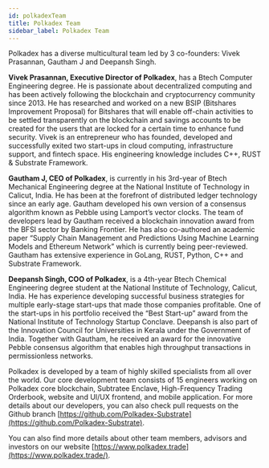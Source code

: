 ```yaml
---
id: polkadexTeam
title: Polkadex Team
sidebar_label: Polkadex Team
---
```


Polkadex has a diverse multicultural team led by 3 co-founders: Vivek Prasannan, Gautham J and Deepansh Singh.

**Vivek Prasannan, Executive Director of Polkadex**, has a Btech Computer Engineering degree. He is passionate about decentralized computing and has been actively following the blockchain and cryptocurrency community since 2013. He has researched and worked on a new BSIP (Bitshares Improvement Proposal) for Bitshares that will enable off-chain activities to be settled transparently on the blockchain and savings accounts to be created for the users that are locked for a certain time to enhance fund security. Vivek is an entrepreneur who has founded, developed and successfully exited two start-ups in cloud computing, infrastructure support, and fintech space. His engineering knowledge includes C++, RUST & Substrate Framework.

**Gautham J, CEO of Polkadex**, is currently in his 3rd-year of Btech Mechanical Engineering degree at the National Institute of Technology in Calicut, India. He has been at the forefront of distributed ledger technology since an early age. Gautham developed his own version of a consensus algorithm known as Pebble using Lamport’s vector clocks. The team of developers lead by Gautham received a blockchain innovation award from the BFSI sector by Banking Frontier. He has also co-authored an academic paper “Supply Chain Management and Predictions Using Machine Learning Models and Ethereum Network” which is currently being peer-reviewed. Gautham has extensive experience in GoLang, RUST, Python, C++ and Substrate Framework.

**Deepansh Singh, COO of Polkadex**, is a 4th-year Btech Chemical Engineering degree student at the National Institute of Technology, Calicut, India. He has experience developing successful business strategies for multiple early-stage start-ups that made those companies profitable. One of the start-ups in his portfolio received the “Best Start-up” award from the National Institute of Technology Startup Conclave. Deepansh is also part of the Innovation Council for Universities in Kerala under the Government of India. Together with Gautham, he received an award for the innovative Pebble consensus algorithm that enables high throughput transactions in permissionless networks.

Polkadex is developed by a team of highly skilled specialists from all over the world. Our core development team consists of 15 engineers working on Polkadex core blockchain, Subtratee Enclave, High-Frequency Trading Orderbook, website and UI/UX frontend, and mobile application. For more details about our developers, you can also check pull requests on the Github branch [https://github.com/Polkadex-Substrate](https://github.com/Polkadex-Substrate).

You can also find more details about other team members, advisors and investors on our website [https://www.polkadex.trade](https://www.polkadex.trade/).


